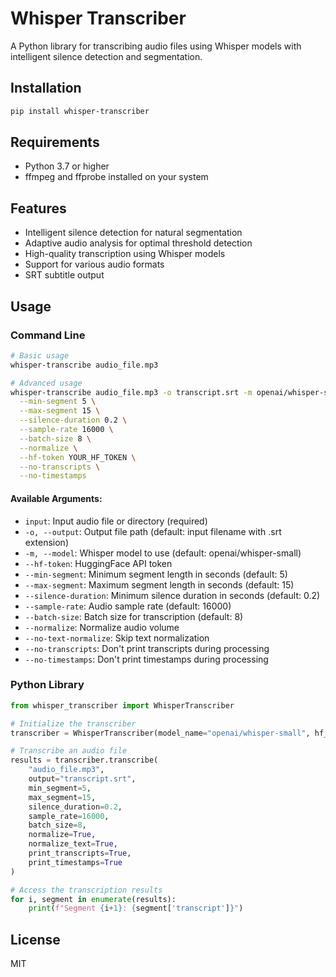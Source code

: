 # Whisper Transcriber

A Python library for transcribing audio files using Whisper models with intelligent silence detection and segmentation.

## Installation

```bash
pip install whisper-transcriber
```

## Requirements

- Python 3.7 or higher
- ffmpeg and ffprobe installed on your system

## Features

- Intelligent silence detection for natural segmentation
- Adaptive audio analysis for optimal threshold detection
- High-quality transcription using Whisper models
- Support for various audio formats
- SRT subtitle output

## Usage

### Command Line

```bash
# Basic usage
whisper-transcribe audio_file.mp3

# Advanced usage
whisper-transcribe audio_file.mp3 -o transcript.srt -m openai/whisper-small \
  --min-segment 5 \
  --max-segment 15 \
  --silence-duration 0.2 \
  --sample-rate 16000 \
  --batch-size 8 \
  --normalize \
  --hf-token YOUR_HF_TOKEN \
  --no-transcripts \
  --no-timestamps
```

#### Available Arguments:

- `input`: Input audio file or directory (required)
- `-o, --output`: Output file path (default: input filename with .srt extension)
- `-m, --model`: Whisper model to use (default: openai/whisper-small)
- `--hf-token`: HuggingFace API token
- `--min-segment`: Minimum segment length in seconds (default: 5)
- `--max-segment`: Maximum segment length in seconds (default: 15)
- `--silence-duration`: Minimum silence duration in seconds (default: 0.2)
- `--sample-rate`: Audio sample rate (default: 16000)
- `--batch-size`: Batch size for transcription (default: 8)
- `--normalize`: Normalize audio volume
- `--no-text-normalize`: Skip text normalization
- `--no-transcripts`: Don't print transcripts during processing
- `--no-timestamps`: Don't print timestamps during processing

### Python Library

```python
from whisper_transcriber import WhisperTranscriber

# Initialize the transcriber
transcriber = WhisperTranscriber(model_name="openai/whisper-small", hf_token="YOUR_HF_TOKEN")

# Transcribe an audio file
results = transcriber.transcribe(
    "audio_file.mp3",
    output="transcript.srt",
    min_segment=5,
    max_segment=15,
    silence_duration=0.2,
    sample_rate=16000,
    batch_size=8,
    normalize=True,
    normalize_text=True,
    print_transcripts=True,
    print_timestamps=True
)

# Access the transcription results
for i, segment in enumerate(results):
    print(f"Segment {i+1}: {segment['transcript']}")
```

## License

MIT
